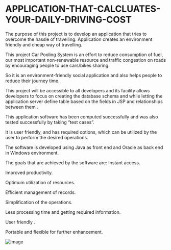# APPLICATION-THAT-CALCLUATES-YOUR-DAILY-DRIVING-COST
The purpose of this project is to develop an application that tries to overcome the hassle of travelling. Application creates an environment friendly and cheap way of travelling.

This project Car Pooling System is an effort to reduce consumption of fuel, our most important non-renewable resource and traffic congestion on roads by encouraging people to use cars/bikes sharing.

So it is an environment-friendly social application and also helps people to reduce their journey time. 

This project will be accessible to all developers and its facility allows developers to focus on creating the database schema and while letting the application server define table based on the fields in JSP and relationships between them .

This application software has been computed successfully and was also tested successfully by taking “test cases”. 

It is user friendly, and has required options, which can be utilized by the user to perform the desired operations. 

The software is developed using Java as front end and Oracle as back end in Windows environment. 

The goals that are achieved by the software are: Instant access. 

Improved productivity.

Optimum utilization of resources. 

Efficient management of records.

Simplification of the operations. 

Less processing time and getting required information. 

User friendly . 

Portable and flexible for further enhancement.

![image](https://github.com/Archithakm/APPLICATION-THAT-CALCLUATES-YOUR-DAILY-DRIVING-COST/assets/110973333/184a6216-3826-408b-9f51-b7e6f02fb694)

